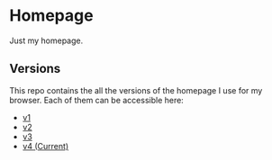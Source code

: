 # Homepage

Just my homepage.

## Versions

This repo contains the all the versions of the homepage I use for my browser. Each of them can be accessible here:

* [v1](https://moonstar-x.dev/homepage/v1)
* [v2](https://moonstar-x.dev/homepage/v2)
* [v3](https://moonstar-x.dev/homepage/v3)
* [v4 (Current)](https://moonstar-x.dev/homepage)
